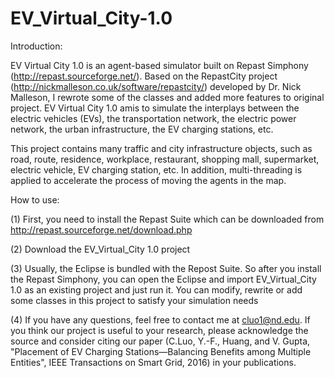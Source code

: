 # EV_Virtual_City-1.0

Introduction:

EV Virtual City 1.0 is an agent-based simulator built on Repast Simphony (http://repast.sourceforge.net/). Based on the RepastCity project (http://nickmalleson.co.uk/software/repastcity/) developed by Dr. Nick Malleson, I rewrote some of the classes and added more features to original project. EV Virtual City 1.0 amis to simulate the interplays between the electric vehicles (EVs), the transportation network, the electric power network, the urban infrastructure, the EV charging stations, etc.

This project contains many traffic and city infrastructure objects, such as road, route, residence, workplace, restaurant, shopping mall, supermarket, electric vehicle, EV charging station, etc. In addition, multi-threading is applied to accelerate the process of moving the agents in the map. 

How to use:

(1) First, you need to install the Repast Suite which can be downloaded from http://repast.sourceforge.net/download.php

(2) Download the EV_Virtual_City 1.0 project

(3) Usually, the Eclipse is bundled with the Repost Suite. So after you install the Repast Simphony, you can open the Eclipse and import EV_Virtual_City 1.0 as an existing project and just run it. You can modify, rewrite or add some classes in this project to satisfy your simulation needs

(4) If you have any questions, feel free to contact me at cluo1@nd.edu. If you think our project is useful to your research, please acknowledge the source and consider citing our paper (C.Luo, Y.-F., Huang, and V. Gupta, "Placement of EV Charging Stations—Balancing Benefits among Multiple Entities", IEEE Transactions on Smart Grid, 2016) in your publications.
